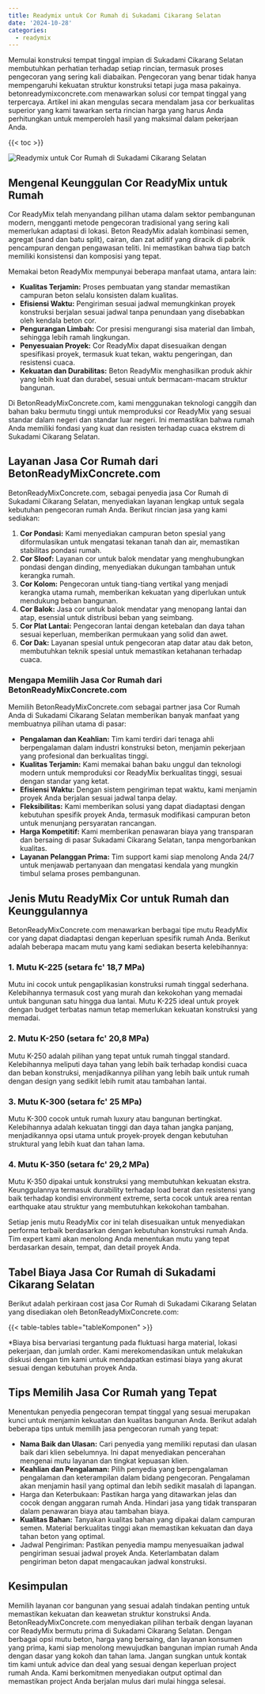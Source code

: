 ```yaml
---
title: Readymix untuk Cor Rumah di Sukadami Cikarang Selatan
date: '2024-10-28'
categories:
  - readymix
---
```


Memulai konstruksi tempat tinggal impian di Sukadami Cikarang Selatan membutuhkan perhatian terhadap setiap rincian, termasuk proses pengecoran yang sering kali diabaikan. Pengecoran yang benar tidak hanya mempengaruhi kekuatan struktur konstruksi tetapi juga masa pakainya. betonreadymixconcrete.com menawarkan solusi cor tempat tinggal yang terpercaya. Artikel ini akan mengulas secara mendalam jasa cor berkualitas superior yang kami tawarkan serta rincian harga yang harus Anda perhitungkan untuk memperoleh hasil yang maksimal dalam pekerjaan Anda.

{{< toc >}}

![Readymix untuk Cor Rumah di Sukadami Cikarang Selatan](https://betoncor8.github.io/cor/harga-beton-readymix-concrete%20(4).png)

## Mengenal Keunggulan Cor ReadyMix untuk Rumah

Cor ReadyMix telah menyandang pilihan utama dalam sektor pembangunan modern, mengganti metode pengecoran tradisional yang sering kali memerlukan adaptasi di lokasi. Beton ReadyMix adalah kombinasi semen, agregat (sand dan batu split), cairan, dan zat aditif yang diracik di pabrik pencampuran dengan pengawasan teliti. Ini memastikan bahwa tiap batch memiliki konsistensi dan komposisi yang tepat.

Memakai beton ReadyMix mempunyai beberapa manfaat utama, antara lain:

- **Kualitas Terjamin:** Proses pembuatan yang standar memastikan campuran beton selalu konsisten dalam kualitas.
- **Efisiensi Waktu:** Pengiriman sesuai jadwal memungkinkan proyek konstruksi berjalan sesuai jadwal tanpa penundaan yang disebabkan oleh kendala beton cor.
- **Pengurangan Limbah:** Cor presisi mengurangi sisa material dan limbah, sehingga lebih ramah lingkungan.
- **Penyesuaian Proyek:** Cor ReadyMix dapat disesuaikan dengan spesifikasi proyek, termasuk kuat tekan, waktu pengeringan, dan resistensi cuaca.
- **Kekuatan dan Durabilitas:** Beton ReadyMix menghasilkan produk akhir yang lebih kuat dan durabel, sesuai untuk bermacam-macam struktur bangunan.

Di BetonReadyMixConcrete.com, kami menggunakan teknologi canggih dan bahan baku bermutu tinggi untuk memproduksi cor ReadyMix yang sesuai standar dalam negeri dan standar luar negeri. Ini memastikan bahwa rumah Anda memiliki fondasi yang kuat dan resisten terhadap cuaca ekstrem di Sukadami Cikarang Selatan.

## Layanan Jasa Cor Rumah dari BetonReadyMixConcrete.com

BetonReadyMixConcrete.com, sebagai penyedia jasa Cor Rumah di Sukadami Cikarang Selatan, menyediakan layanan lengkap untuk segala kebutuhan pengecoran rumah Anda. Berikut rincian jasa yang kami sediakan:

1. **Cor Pondasi:** Kami menyediakan campuran beton spesial yang diformulasikan untuk mengatasi tekanan tanah dan air, memastikan stabilitas pondasi rumah.
2. **Cor Sloof:** Layanan cor untuk balok mendatar yang menghubungkan pondasi dengan dinding, menyediakan dukungan tambahan untuk kerangka rumah.
3. **Cor Kolom:** Pengecoran untuk tiang-tiang vertikal yang menjadi kerangka utama rumah, memberikan kekuatan yang diperlukan untuk mendukung beban bangunan.
4. **Cor Balok:** Jasa cor untuk balok mendatar yang menopang lantai dan atap, esensial untuk distribusi beban yang seimbang.
5. **Cor Plat Lantai:** Pengecoran lantai dengan ketebalan dan daya tahan sesuai keperluan, memberikan permukaan yang solid dan awet.
6. **Cor Dak:** Layanan spesial untuk pengecoran atap datar atau dak beton, membutuhkan teknik spesial untuk memastikan ketahanan terhadap cuaca.

### Mengapa Memilih Jasa Cor Rumah dari BetonReadyMixConcrete.com

Memilih BetonReadyMixConcrete.com sebagai partner jasa Cor Rumah Anda di Sukadami Cikarang Selatan memberikan banyak manfaat yang membuatnya pilihan utama di pasar:

- **Pengalaman dan Keahlian:** Tim kami terdiri dari tenaga ahli berpengalaman dalam industri konstruksi beton, menjamin pekerjaan yang profesional dan berkualitas tinggi.
- **Kualitas Terjamin:** Kami memakai bahan baku unggul dan teknologi modern untuk memproduksi cor ReadyMix berkualitas tinggi, sesuai dengan standar yang ketat.
- **Efisiensi Waktu:** Dengan sistem pengiriman tepat waktu, kami menjamin proyek Anda berjalan sesuai jadwal tanpa delay.
- **Fleksibilitas:** Kami memberikan solusi yang dapat diadaptasi dengan kebutuhan spesifik proyek Anda, termasuk modifikasi campuran beton untuk menunjang persyaratan rancangan.
- **Harga Kompetitif:** Kami memberikan penawaran biaya yang transparan dan bersaing di pasar Sukadami Cikarang Selatan, tanpa mengorbankan kualitas.
- **Layanan Pelanggan Prima:** Tim support kami siap menolong Anda 24/7 untuk menjawab pertanyaan dan mengatasi kendala yang mungkin timbul selama proses pembangunan.

## Jenis Mutu ReadyMix Cor untuk Rumah dan Keunggulannya

BetonReadyMixConcrete.com menawarkan berbagai tipe mutu ReadyMix cor yang dapat diadaptasi dengan keperluan spesifik rumah Anda. Berikut adalah beberapa macam mutu yang kami sediakan beserta kelebihannya:

### 1\. Mutu K-225 (setara fc' 18,7 MPa)

Mutu ini cocok untuk pengaplikasian konstruksi rumah tinggal sederhana. Kelebihannya termasuk cost yang murah dan kekokohan yang memadai untuk bangunan satu hingga dua lantai. Mutu K-225 ideal untuk proyek dengan budget terbatas namun tetap memerlukan kekuatan konstruksi yang memadai.

### 2\. Mutu K-250 (setara fc' 20,8 MPa)

Mutu K-250 adalah pilihan yang tepat untuk rumah tinggal standard. Kelebihannya meliputi daya tahan yang lebih baik terhadap kondisi cuaca dan beban konstruksi, menjadikannya pilihan yang lebih baik untuk rumah dengan design yang sedikit lebih rumit atau tambahan lantai.

### 3\. Mutu K-300 (setara fc' 25 MPa)

Mutu K-300 cocok untuk rumah luxury atau bangunan bertingkat. Kelebihannya adalah kekuatan tinggi dan daya tahan jangka panjang, menjadikannya opsi utama untuk proyek-proyek dengan kebutuhan struktural yang lebih kuat dan tahan lama.

### 4\. Mutu K-350 (setara fc' 29,2 MPa)

Mutu K-350 dipakai untuk konstruksi yang membutuhkan kekuatan ekstra. Keunggulannya termasuk durability terhadap load berat dan resistensi yang baik terhadap kondisi environment extreme, serta cocok untuk area rentan earthquake atau struktur yang membutuhkan kekokohan tambahan.

Setiap jenis mutu ReadyMix cor ini telah disesuaikan untuk menyediakan performa terbaik berdasarkan dengan kebutuhan konstruksi rumah Anda. Tim expert kami akan menolong Anda menentukan mutu yang tepat berdasarkan desain, tempat, dan detail proyek Anda.

## Tabel Biaya Jasa Cor Rumah di Sukadami Cikarang Selatan

Berikut adalah perkiraan cost jasa Cor Rumah di Sukadami Cikarang Selatan yang disediakan oleh BetonReadyMixConcrete.com:

{{< table-tables table="tableKomponen" >}}

\*Biaya bisa bervariasi tergantung pada fluktuasi harga material, lokasi pekerjaan, dan jumlah order. Kami merekomendasikan untuk melakukan diskusi dengan tim kami untuk mendapatkan estimasi biaya yang akurat sesuai dengan kebutuhan proyek Anda.

## Tips Memilih Jasa Cor Rumah yang Tepat

Menentukan penyedia pengecoran tempat tinggal yang sesuai merupakan kunci untuk menjamin kekuatan dan kualitas bangunan Anda. Berikut adalah beberapa tips untuk memilih jasa pengecoran rumah yang tepat:

- **Nama Baik dan Ulasan:** Cari penyedia yang memiliki reputasi dan ulasan baik dari klien sebelumnya. Ini dapat menyediakan pencerahan mengenai mutu layanan dan tingkat kepuasan klien.
- **Keahlian dan Pengalaman:** Pilih penyedia yang berpengalaman pengalaman dan keterampilan dalam bidang pengecoran. Pengalaman akan menjamin hasil yang optimal dan lebih sedikit masalah di lapangan.
- Harga dan Keterbukaan: Pastikan harga yang ditawarkan jelas dan cocok dengan anggaran rumah Anda. Hindari jasa yang tidak transparan dalam penawaran biaya atau tambahan biaya.
- **Kualitas Bahan:** Tanyakan kualitas bahan yang dipakai dalam campuran semen. Material berkualitas tinggi akan memastikan kekuatan dan daya tahan beton yang optimal.
- Jadwal Pengiriman: Pastikan penyedia mampu menyesuaikan jadwal pengiriman sesuai jadwal proyek Anda. Keterlambatan dalam pengiriman beton dapat mengacaukan jadwal konstruksi.

## Kesimpulan

Memilih layanan cor bangunan yang sesuai adalah tindakan penting untuk memastikan kekuatan dan keawetan struktur konstruksi Anda. BetonReadyMixConcrete.com menyediakan pilihan terbaik dengan layanan cor ReadyMix bermutu prima di Sukadami Cikarang Selatan. Dengan berbagai opsi mutu beton, harga yang bersaing, dan layanan konsumen yang prima, kami siap menolong mewujudkan bangunan impian rumah Anda dengan dasar yang kokoh dan tahan lama. Jangan sungkan untuk kontak tim kami untuk advice dan deal yang sesuai dengan keperluan project rumah Anda. Kami berkomitmen menyediakan output optimal dan memastikan project Anda berjalan mulus dari mulai hingga selesai.

